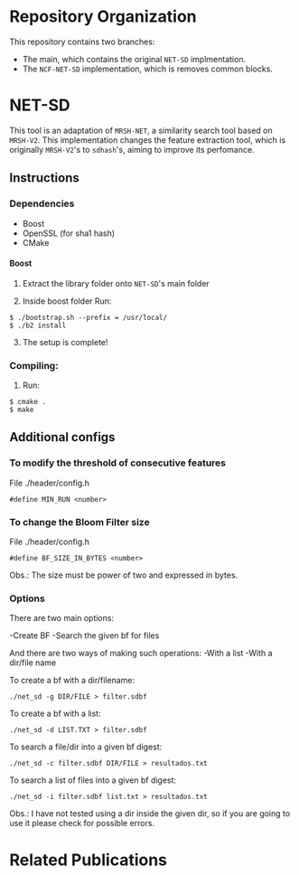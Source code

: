 # Repository Organization

This repository contains two branches:
- The main, which contains the original `NET-SD` implmentation.
- The `NCF-NET-SD` implementation, which is removes common blocks.

# NET-SD
This tool is an adaptation of `MRSH-NET`, a similarity search tool based on `MRSH-V2`. This implementation changes the feature extraction tool, which is originally `MRSH-V2`'s to `sdhash`'s, aiming to improve its perfomance.

## Instructions

### Dependencies
- Boost
- OpenSSL (for sha1 hash)
- CMake

#### Boost
1. Extract the library folder onto `NET-SD`'s main folder
 
2. Inside boost folder Run:
```
$ ./bootstrap.sh --prefix = /usr/local/  
$ ./b2 install
```
3. The setup is complete!


### Compiling:
1.  Run:
```  
$ cmake .
$ make
```
## Additional configs
### To modify the threshold of consecutive features  
File ./header/config.h  
```
#define MIN_RUN <number>
```
### To change the Bloom Filter size
File ./header/config.h  
```
#define BF_SIZE_IN_BYTES <number>
```
Obs.: The size must be power of two and expressed in bytes.

### Options 
There are two main options:

-Create BF 
-Search the given bf for files

And there are two ways of making such operations:
-With a list 
-With a dir/file name

To create a bf with a dir/filename:
```
./net_sd -g DIR/FILE > filter.sdbf
```

To create a bf with a list:
```
./net_sd -d LIST.TXT > filter.sdbf
```

To search a file/dir into a given bf digest:
```
./net_sd -c filter.sdbf DIR/FILE > resultados.txt
```
To search a list of files into a given bf digest:
```
./net_sd -i filter.sdbf list.txt > resultados.txt
```

Obs.: I have not tested using a dir inside the given dir, so if you are going to use it please check for possible errors.


# Related Publications
